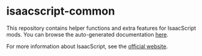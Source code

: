 # isaacscript-common

This repository contains helper functions and extra features for IsaacScript mods. You can browse the auto-generated documentation [here](https://isaacscript.github.io/isaacscript-common/index.html).

For more information about IsaacScript, see the [official website](https://isaacscript.github.io/).
